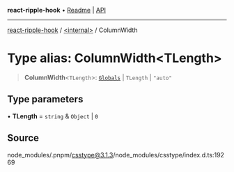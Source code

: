 **react-ripple-hook** • [Readme](../../README.md) \| [API](../../globals.md)

---

[react-ripple-hook](../../README.md) / [\<internal\>](../README.md) / ColumnWidth

# Type alias: ColumnWidth\<TLength\>

> **ColumnWidth**\<`TLength`\>: [`Globals`](Globals.md) \| `TLength` \| `"auto"`

## Type parameters

• **TLength** = `string` & `Object` \| `0`

## Source

node_modules/.pnpm/csstype@3.1.3/node_modules/csstype/index.d.ts:19269
